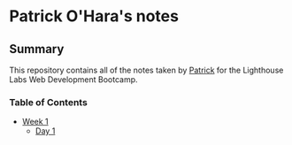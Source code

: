 # Patrick O'Hara's notes

## Summary 
This repository contains all of the notes taken by [Patrick](https://github.com/patrick-204) for the Lighthouse Labs Web Development Bootcamp.

### Table of Contents
* [Week 1](/Week_1/)
  * [Day 1](/Week_1/Day_1/)
